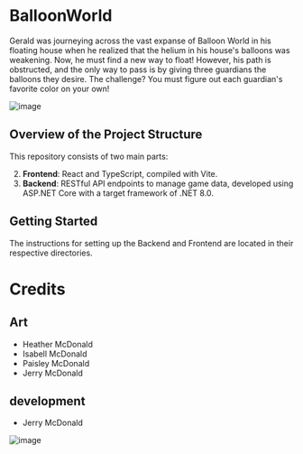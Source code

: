 # BalloonWorld
Gerald was journeying across the vast expanse of Balloon World in his floating house when he realized that the helium in his house's balloons was weakening. Now, he must find a new way to float! However, his path is obstructed, and the only way to pass is by giving three guardians the balloons they desire. The challenge? You must figure out each guardian's favorite color on your own!

![image](https://github.com/JerryMcDonald/BalloonWorld/assets/35512632/d579a35f-eb6d-4ff8-913a-bb4cd0ee5b8a)

## Overview of the Project Structure
This repository consists of two main parts:

2. **Frontend**: React and TypeScript, compiled with Vite.
1. **Backend**: RESTful API endpoints to manage game data, developed using ASP.NET Core with a target framework of .NET 8.0.

## Getting Started

The instructions for setting up the Backend and Frontend are located in their respective directories.

# Credits

## Art
- Heather McDonald
- Isabell McDonald
- Paisley McDonald
- Jerry McDonald

## development
- Jerry McDonald

![image](https://github.com/JerryMcDonald/BalloonWorld/assets/35512632/92a4f6e4-1bc8-4512-b760-da3fa1e6a43e)

